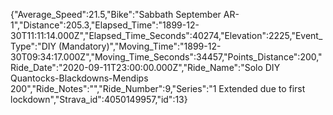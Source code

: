 {"Average_Speed":21.5,"Bike":"Sabbath September AR-1","Distance":205.3,"Elapsed_Time":"1899-12-30T11:11:14.000Z","Elapsed_Time_Seconds":40274,"Elevation":2225,"Event_Type":"DIY (Mandatory)","Moving_Time":"1899-12-30T09:34:17.000Z","Moving_Time_Seconds":34457,"Points_Distance":200,"Ride_Date":"2020-09-11T23:00:00.000Z","Ride_Name":"Solo DIY Quantocks-Blackdowns-Mendips 200","Ride_Notes":"","Ride_Number":9,"Series":"1 Extended due to first lockdown","Strava_id":4050149957,"id":13}